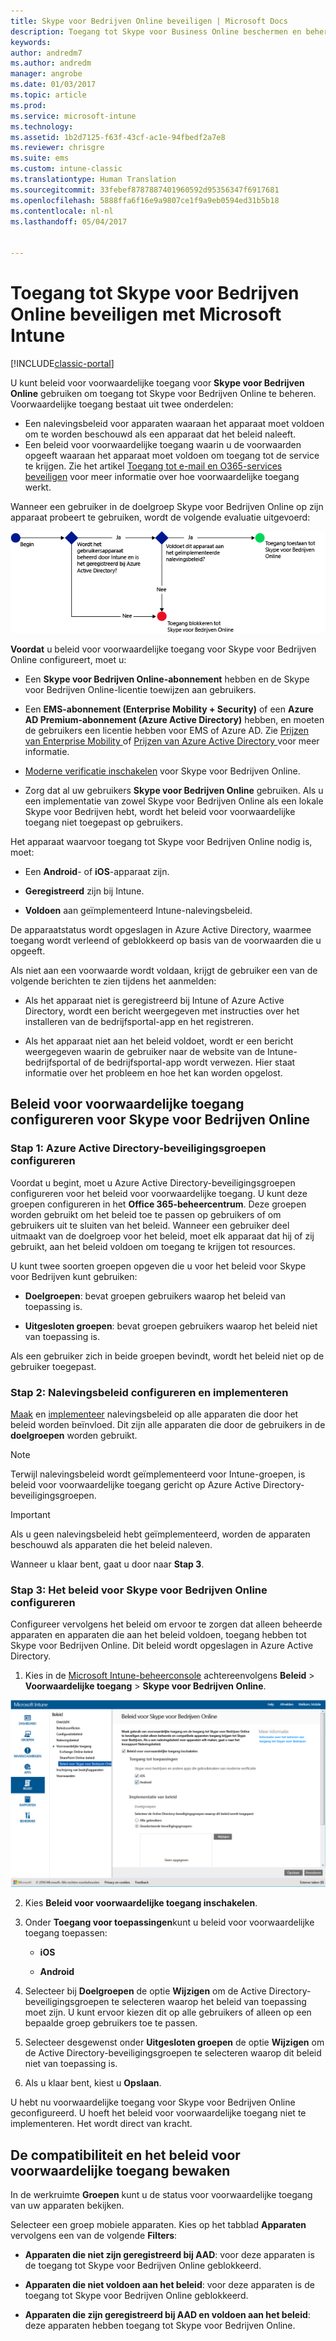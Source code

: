 ```yaml
---
title: Skype voor Bedrijven Online beveiligen | Microsoft Docs
description: Toegang tot Skype voor Business Online beschermen en beheren door gebruik te maken van voorwaardelijke toegang.
keywords: 
author: andredm7
ms.author: andredm
manager: angrobe
ms.date: 01/03/2017
ms.topic: article
ms.prod: 
ms.service: microsoft-intune
ms.technology: 
ms.assetid: 1b2d7125-f63f-43cf-ac1e-94fbedf2a7e8
ms.reviewer: chrisgre
ms.suite: ems
ms.custom: intune-classic
ms.translationtype: Human Translation
ms.sourcegitcommit: 33febef8787887401960592d95356347f6917681
ms.openlocfilehash: 5888ffa6f16e9a9807ce1f9a9eb0594ed31b5b18
ms.contentlocale: nl-nl
ms.lasthandoff: 05/04/2017


---
```


# <a name="protect-access-to-skype-for-business-online-with-microsoft-intune"></a>Toegang tot Skype voor Bedrijven Online beveiligen met Microsoft Intune

[!INCLUDE[classic-portal](../includes/classic-portal.md)]

U kunt beleid voor voorwaardelijke toegang voor **Skype voor Bedrijven Online** gebruiken om toegang tot Skype voor Bedrijven Online te beheren.
Voorwaardelijke toegang bestaat uit twee onderdelen:
- Een nalevingsbeleid voor apparaten waaraan het apparaat moet voldoen om te worden beschouwd als een apparaat dat het beleid naleeft.
- Een beleid voor voorwaardelijke toegang waarin u de voorwaarden opgeeft waaraan het apparaat moet voldoen om toegang tot de service te krijgen.
Zie het artikel [Toegang tot e-mail en O365-services beveiligen](restrict-access-to-email-and-o365-services-with-microsoft-intune.md) voor meer informatie over hoe voorwaardelijke toegang werkt.

Wanneer een gebruiker in de doelgroep Skype voor Bedrijven Online op zijn apparaat probeert te gebruiken, wordt de volgende evaluatie uitgevoerd:

![Diagram met de beslissingspunten die worden gebruikt om te bepalen of een apparaat toegang tot Skype voor Bedrijven Online heeft of wordt geblokkeerd](../media/ConditionalAccess_SkypeforBusiness.png)

**Voordat** u beleid voor voorwaardelijke toegang voor Skype voor Bedrijven Online configureert, moet u:
- Een **Skype voor Bedrijven Online-abonnement** hebben en de Skype voor Bedrijven Online-licentie toewijzen aan gebruikers.
- Een **EMS-abonnement (Enterprise Mobility + Security)** of een **Azure AD Premium-abonnement (Azure Active Directory)** hebben, en moeten de gebruikers een licentie hebben voor EMS of Azure AD. Zie [Prijzen van Enterprise Mobility ](https://www.microsoft.com/cloud-platform/enterprise-mobility-pricing) of [Prijzen van Azure Active Directory ](https://azure.microsoft.com/pricing/details/active-directory/) voor meer informatie.

-   [Moderne verificatie inschakelen](https://docs.microsoft.com/intune/deploy-use/restrict-access-to-skype-for-business-online-with-microsoft-intune) voor Skype voor Bedrijven Online.
-  Zorg dat al uw gebruikers **Skype voor Bedrijven Online** gebruiken. Als u een implementatie van zowel Skype voor Bedrijven Online als een lokale Skype voor Bedrijven hebt, wordt het beleid voor voorwaardelijke toegang niet toegepast op gebruikers.

Het apparaat waarvoor toegang tot Skype voor Bedrijven Online nodig is, moet:

-   Een **Android**- of **iOS**-apparaat zijn.

-   **Geregistreerd** zijn bij Intune.

-   **Voldoen** aan geïmplementeerd Intune-nalevingsbeleid.


De apparaatstatus wordt opgeslagen in Azure Active Directory, waarmee toegang wordt verleend of geblokkeerd op basis van de voorwaarden die u opgeeft.

Als niet aan een voorwaarde wordt voldaan, krijgt de gebruiker een van de volgende berichten te zien tijdens het aanmelden:

-   Als het apparaat niet is geregistreerd bij Intune of Azure Active Directory, wordt een bericht weergegeven met instructies over het installeren van de bedrijfsportal-app en het registreren.

-   Als het apparaat niet aan het beleid voldoet, wordt er een bericht weergegeven waarin de gebruiker naar de website van de Intune-bedrijfsportal of de bedrijfsportal-app wordt verwezen. Hier staat informatie over het probleem en hoe het kan worden opgelost.

## <a name="configure-conditional-access-for-skype-for-business-online"></a>Beleid voor voorwaardelijke toegang configureren voor Skype voor Bedrijven Online

### <a name="step-1-configure-azure-active-directory-security-groups"></a>Stap 1: Azure Active Directory-beveiligingsgroepen configureren
Voordat u begint, moet u Azure Active Directory-beveiligingsgroepen configureren voor het beleid voor voorwaardelijke toegang. U kunt deze groepen configureren in het **Office 365-beheercentrum**. Deze groepen worden gebruikt om het beleid toe te passen op gebruikers of om gebruikers uit te sluiten van het beleid. Wanneer een gebruiker deel uitmaakt van de doelgroep voor het beleid, moet elk apparaat dat hij of zij gebruikt, aan het beleid voldoen om toegang te krijgen tot resources.

U kunt twee soorten groepen opgeven die u voor het beleid voor Skype voor Bedrijven kunt gebruiken:

-   **Doelgroepen**: bevat groepen gebruikers waarop het beleid van toepassing is.

-   **Uitgesloten groepen**: bevat groepen gebruikers waarop het beleid niet van toepassing is.

Als een gebruiker zich in beide groepen bevindt, wordt het beleid niet op de gebruiker toegepast.

### <a name="step-2-configure-and-deploy-a-compliance-policy"></a>Stap 2: Nalevingsbeleid configureren en implementeren
[Maak](create-a-device-compliance-policy-in-microsoft-intune.md) en [implementeer](deploy-and-monitor-a-device-compliance-policy-in-microsoft-intune.md) nalevingsbeleid op alle apparaten die door het beleid worden beïnvloed. Dit zijn alle apparaten die door de gebruikers in de **doelgroepen** worden gebruikt.

> [!NOTE]
> Terwijl nalevingsbeleid wordt geïmplementeerd voor Intune-groepen, is beleid voor voorwaardelijke toegang gericht op Azure Active Directory-beveiligingsgroepen.


> [!IMPORTANT]
> Als u geen nalevingsbeleid hebt geïmplementeerd, worden de apparaten beschouwd als apparaten die het beleid naleven.

Wanneer u klaar bent, gaat u door naar **Stap 3**.

### <a name="step-3-configure-the-skype-for-business-online-policy"></a>Stap 3: Het beleid voor Skype voor Bedrijven Online configureren
Configureer vervolgens het beleid om ervoor te zorgen dat alleen beheerde apparaten en apparaten die aan het beleid voldoen, toegang hebben tot Skype voor Bedrijven Online. Dit beleid wordt opgeslagen in Azure Active Directory.

1.  Kies in de [Microsoft Intune-beheerconsole](https://manage.microsoft.com) achtereenvolgens **Beleid** > **Voorwaardelijke toegang** > **Skype voor Bedrijven Online**.

  ![Schermafbeelding van de pagina met voorwaardelijk beleid voor Skype voor Bedrijven Online](./media/conditional_access_SFBPolicy.png)

2.  Kies **Beleid voor voorwaardelijke toegang inschakelen**.

3.  Onder **Toegang voor toepassingen**kunt u beleid voor voorwaardelijke toegang toepassen:

    -   **iOS**

    -   **Android**

4.  Selecteer bij **Doelgroepen** de optie **Wijzigen** om de Active Directory-beveiligingsgroepen te selecteren waarop het beleid van toepassing moet zijn. U kunt ervoor kiezen dit op alle gebruikers of alleen op een bepaalde groep gebruikers toe te passen.

5.  Selecteer desgewenst onder **Uitgesloten groepen** de optie **Wijzigen** om de Active Directory-beveiligingsgroepen te selecteren waarop dit beleid niet van toepassing is.

6.  Als u klaar bent, kiest u **Opslaan**.

U hebt nu voorwaardelijke toegang voor Skype voor Bedrijven Online geconfigureerd. U hoeft het beleid voor voorwaardelijke toegang niet te implementeren. Het wordt direct van kracht.


## <a name="monitor-the-compliance-and-conditional-access-policies"></a>De compatibiliteit en het beleid voor voorwaardelijke toegang bewaken
In de werkruimte **Groepen** kunt u de status voor voorwaardelijke toegang van uw apparaten bekijken.

Selecteer een groep mobiele apparaten. Kies op het tabblad **Apparaten** vervolgens een van de volgende **Filters**:

* **Apparaten die niet zijn geregistreerd bij AAD**: voor deze apparaten is de toegang tot Skype voor Bedrijven Online geblokkeerd.

* **Apparaten die niet voldoen aan het beleid**: voor deze apparaten is de toegang tot Skype voor Bedrijven Online geblokkeerd.

* **Apparaten die zijn geregistreerd bij AAD en voldoen aan het beleid**: deze apparaten hebben toegang tot Skype voor Bedrijven Online.


